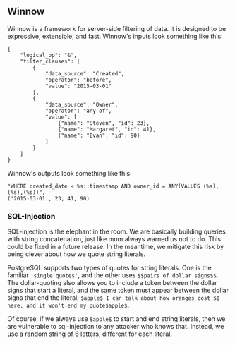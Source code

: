 Winnow
------

Winnow is a framework for server-side filtering of data. It is designed to be expressive, extensible, and fast. Winnow's inputs look something like this:

```
{
    "logical_op": "&",
    "filter_clauses": [
        {
            "data_source": "Created",
            "operator": "before",
            "value": "2015-03-01"
        },
        {
            "data_source": "Owner",
            "operator": "any of",
            "value": [
                {"name": "Steven", "id": 23},
                {"name": "Margaret", "id": 41},
                {"name": "Evan", "id": 90}
            ]
        }
    ]
}
```

Winnow's outputs look something like this:

```
"WHERE created_date < %s::timestamp AND owner_id = ANY(VALUES (%s),(%s),(%s))",
('2015-03-01', 23, 41, 90)
```

### SQL-Injection

SQL-injection is the elephant in the room. We are basically building queries with string concatenation, just like mom always warned us not to do. This could be fixed in a future release. In the meantime, we mitigate this risk by being clever about how we quote string literals.

PostgreSQL supports two types of quotes for string literals. One is the familiar `'single quotes'`, and the other uses `$$pairs of dollar signs$$`. The dollar-quoting also allows you to include a token between the dollar signs that start a literal, and the same token must appear between the dollar signs that end the literal; `$apple$ I can talk about how oranges cost $$ here, and it won't end my quote$apple$`.

Of course, if we always use `$apple$` to start and end string literals, then we are vulnerable to sql-injection to any attacker who knows that. Instead, we use a random string of 6 letters, different for each literal.
